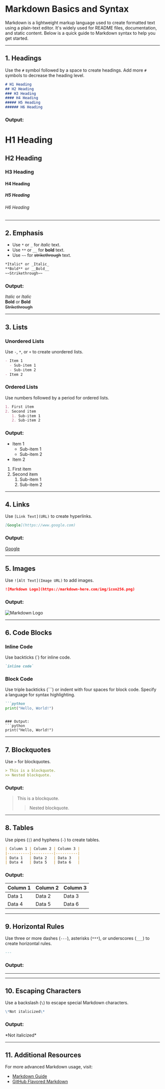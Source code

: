 # **Markdown Basics and Syntax**

Markdown is a lightweight markup language used to create formatted text using a plain-text editor. It's widely used for README files, documentation, and static content. Below is a quick guide to Markdown syntax to help you get started.

---

## **1. Headings**
Use the `#` symbol followed by a space to create headings. Add more `#` symbols to decrease the heading level.

```markdown
# H1 Heading
## H2 Heading
### H3 Heading
#### H4 Heading
##### H5 Heading
###### H6 Heading
```

### Output:
# H1 Heading
## H2 Heading
### H3 Heading
#### H4 Heading
##### H5 Heading
###### H6 Heading

---

## **2. Emphasis**
- Use `*` or `_` for *italic* text.
- Use `**` or `__` for **bold** text.
- Use `~~` for ~~strikethrough~~ text.

```markdown
*Italic* or _Italic_
**Bold** or __Bold__
~~Strikethrough~~
```

### Output:
*Italic* or _Italic_  
**Bold** or __Bold__  
~~Strikethrough~~

---

## **3. Lists**
### Unordered Lists
Use `-`, `*`, or `+` to create unordered lists.

```markdown
- Item 1
  - Sub-item 1
  - Sub-item 2
- Item 2
```

### Ordered Lists
Use numbers followed by a period for ordered lists.

```markdown
1. First item
2. Second item
   1. Sub-item 1
   2. Sub-item 2
```

### Output:
- Item 1
  - Sub-item 1
  - Sub-item 2
- Item 2

1. First item
2. Second item
   1. Sub-item 1
   2. Sub-item 2

---

## **4. Links**
Use `[Link Text](URL)` to create hyperlinks.

```markdown
[Google](https://www.google.com)
```

### Output:
[Google](https://www.google.com)

---

## **5. Images**
Use `![Alt Text](Image URL)` to add images.

```markdown
![Markdown Logo](https://markdown-here.com/img/icon256.png)
```

### Output:
![Markdown Logo](https://markdown-here.com/img/icon256.png)

---

## **6. Code Blocks**
### Inline Code
Use backticks (`) for inline code.

```markdown
`inline code`
```

### Block Code
Use triple backticks (\`\`\`) or indent with four spaces for block code. Specify a language for syntax highlighting.

```markdown
```python
print("Hello, World!")
```
```

### Output:
```python
print("Hello, World!")
```

---

## **7. Blockquotes**
Use `>` for blockquotes.

```markdown
> This is a blockquote.
>> Nested blockquote.
```

### Output:
> This is a blockquote.  
>> Nested blockquote.

---

## **8. Tables**
Use pipes (`|`) and hyphens (`-`) to create tables.

```markdown
| Column 1 | Column 2 | Column 3 |
|----------|----------|----------|
| Data 1   | Data 2   | Data 3   |
| Data 4   | Data 5   | Data 6   |
```

### Output:
| Column 1 | Column 2 | Column 3 |
|----------|----------|----------|
| Data 1   | Data 2   | Data 3   |
| Data 4   | Data 5   | Data 6   |

---

## **9. Horizontal Rules**
Use three or more dashes (`---`), asterisks (`***`), or underscores (`___`) to create horizontal rules.

```markdown
---
```

### Output:
---

---

## **10. Escaping Characters**
Use a backslash (`\`) to escape special Markdown characters.

```markdown
\*Not italicized\*
```

### Output:
\*Not italicized\*

---

## **11. Additional Resources**
For more advanced Markdown usage, visit:
- [Markdown Guide](https://www.markdownguide.org/)
- [GitHub Flavored Markdown](https://github.github.com/gfm/)
